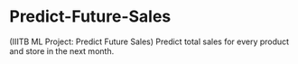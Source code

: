 # Predict-Future-Sales
(IIITB ML Project: Predict Future Sales)
Predict total sales for every product and store in the next month.
